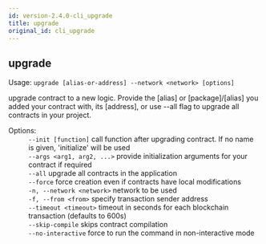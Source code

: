 ```yaml
---
id: version-2.4.0-cli_upgrade
title: upgrade
original_id: cli_upgrade
---
```


<div class="cli-command"><h2 class="cli-title">upgrade</h2><p class="cli-usage">Usage: <code>upgrade [alias-or-address] --network &lt;network&gt; [options]</code></p><p>upgrade contract to a new logic. Provide the [alias] or [package]/[alias] you added your contract with, its [address], or use --all flag to upgrade all contracts in your project.<br/></p><dl><dt><span>Options:</span></dt><dd><div><code>--init [function]</code> call function after upgrading contract. If no name is given, &#x27;initialize&#x27; will be used</div><div><code>--args &lt;arg1, arg2, ...&gt;</code> provide initialization arguments for your contract if required</div><div><code>--all</code> upgrade all contracts in the application</div><div><code>--force</code> force creation even if contracts have local modifications</div><div><code>-n, --network &lt;network&gt;</code> network to be used</div><div><code>-f, --from &lt;from&gt;</code> specify transaction sender address</div><div><code>--timeout &lt;timeout&gt;</code> timeout in seconds for each blockchain transaction (defaults to 600s)</div><div><code>--skip-compile</code> skips contract compilation</div><div><code>--no-interactive</code> force to run the command in non-interactive mode</div></dd></dl></div>
